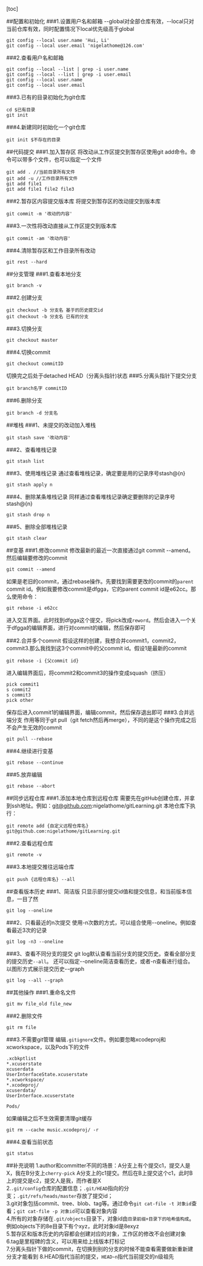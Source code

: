 [toc]

##配置和初始化
###1.设置用户名和邮箱
--global对全部仓库有效，--local只对当前仓库有效，同时配置情况下local优先级高于global

```
git config --local user.name 'Hui, Li'
git config --local user.email 'nigelathome@126.com'
```
###2.查看用户名和邮箱

```
git config --local --list | grep -i user.name
git config --local --list | grep -i user.email
git config --local user.name
git config --local user.email
```
###3.已有的目录初始化为git仓库
```
cd $已有目录
git init
```
###4.新建同时初始化一个git仓库
```
git init $不存在的目录
```
##代码提交
###1.加入暂存区
将改动从工作区提交到暂存区使用git add命令。命令可以带多个文件，也可以指定一个文件

```
git add . //当前目录所有文件
git add -u //工作目录所有文件
git add file1
git add file1 file2 file3
```
###2.暂存区内容提交版本库
将提交到暂存区的改动提交到版本库

```
git commit -m '改动的内容'
```
###3.一次性将改动直接从工作区提交到版本库
```
git commit -am '改动内容'
```
###4.清除暂存区和工作目录所有改动
```
git rest --hard
```
##分支管理
###1.查看本地分支
```
git branch -v
```
###2.创建分支
```
git checkout -b 分支名 基于的历史提交id
git checkout -b 分支名 已有的分支
```
###3.切换分支
```
git checkout master
```
###4.切换commit
```
git checkout commitID
```
切换完之后处于detached HEAD（分离头指针)状态
###5.分离头指针下提交分支
```
git branch名字 commitID
```
###6.删除分支
```
git branch -d 分支名
```

##堆栈
###1、未提交的改动加入堆栈
```
git stash save '改动内容'
```

###2、查看堆栈记录
```
git stash list
```

###3、使用堆栈记录
通过查看堆栈记录，确定要是用的记录序号stash@{n}

```
git stash apply n
```

###4、删除某条堆栈记录
同样通过查看堆栈记录确定要删除的记录序号stash@{n}

```
git stash drop n
```

###5、删除全部堆栈记录
```
git stash clear
```

##变基
###1.修改commit
修改最新的最近一次直接通过git commit --amend。然后编辑要修改的commit

```
git commit --amend
```

如果是老旧的commit，通过rebase操作。先要找到需要更改的commit的`parent` commit id。例如我要修改commit是dfgga，它的parent commit id是e62cc。那么使用命令：

```
git rebase -i e62cc
```
进入交互界面。此时找到dfgga这个提交，将pick改成`reword`。然后会进入一个关于dfgga的编辑界面，进行对commit的编辑，然后保存即可

###2.合并多个commit
假设这样的创建，我想合并commit1，commit2，commit3.那么我找到这3个commit中的父commit id。假设1是最新的commit

```
git rebase -i {父commit id}
```
进入编辑界面后，将commit2和commit3的操作变成squash（挤压）

```
pick commit1
s commit2
s commit3
pick other
```
保存后进入commit1的编辑界面，编辑commit，然后保存退出即可
###3.合并远端分支
作用等同于git pull（git fetch然后再merge），不同的是这个操作完成之后不会产生无效的commit

```
git pull --rebase
```
###4.继续进行变基

```
git rebase --continue
```
###5.放弃编辑

```
git rebase --abort
```

##同步远程仓库
###1.添加本地仓库到远程仓库
需要先在gitHub创建仓库，并拿到ssh地址。例如：git@github.com:nigelathome/gitLearning.git
本地仓库下执行：

```
git remote add {自定义远程仓库名} git@github.com:nigelathome/gitLearning.git
```
###2.查看远程仓库
```
git remote -v
```
###3.本地提交推往远端仓库
```
git push {远程仓库名} --all
```

##查看版本历史
###1、简洁版
只显示部分提交id值和提交信息，和当前版本信息，一目了然

```
git log --oneline
```

###2、只看最近的n次提交
使用-n次数的方式，可以组合使用--oneline。例如查看最近3次的记录

```
git log -n3 --oneline
```

###3、查看不同分支的提交
git log默认查看当前分支的提交历史。查看全部分支的提交历史`--all`。
还可以指定--oneline简洁查看历史，或者-n查看进行组合。以图形方式展示提交历史--graph

```
git log --all --graph
```

##其他操作
###1.重命名文件
```
git mv file_old file_new
```
###2.删除文件
```
git rm file
```
###3.不需要git管理
编辑`.gitignore`文件。例如要忽略xcodeproj和xcworkspace，以及Pods下的文件

```
.xcbkptlist
*.xcuserstate
xcuserdata
UserInterfaceState.xcuserstate
*.xcworkspace/
*.xcodeproj/
xcuserdata/
UserInterface.xcuserstate

Pods/
```

如果编辑之后不生效需要清理git缓存
```
git rm --cache music.xcodeproj/ -r
```

###4.查看当前状态
```
git status 
```

##补充说明
1.author和committer不同的场景：A分支上有个提交c1，提交人是X，我在B分支上`cherry-pick` A分支上的c1提交。然后在B上提交这个c1，此时B上的提交是c2，提交人是我，而作者是X    
2.`.git/config`仓库的配置信息；`.git/HEAD`指向的分支；`.git/refs/heads/master`存放了提交id；  
3.git对象包括commit、tree、blob、tag等。通过命令`git cat-file -t 对象id`查看；`git cat-file -p 对象id`可以查看对象内容   
4.所有的对象存储在`.git/objects`目录下，对象id由`目录前缀+目录下的哈希值构成`。例如objects下的8e目录下有个xyz，此时对象id是8exyz  
5.暂存区和版本历史的内容都会创建对应的对象，工作区的修改不会创建对象  
6.tag是里程碑的含义，可以用来给上线版本打标记  
7.分离头指针下做的commit，在切换到别的分支的时候不能查看需要做新重新建分支才能看到
8.HEAD指代当前的提交，`HEAD~n`指代当前提交的n级祖先
